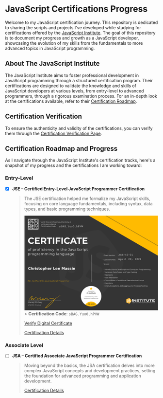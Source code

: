 # JavaScript Certifications Progress

Welcome to my JavaScript certification journey. This repository is dedicated to sharing the scripts and projects I've developed while studying for certifications offered by the [JavaScript Institute](https://js.institute/). The goal of this repository is to document my progress and growth as a JavaScript developer, showcasing the evolution of my skills from the fundamentals to more advanced topics in JavaScript programming.

## About The JavaScript Institute

The JavaScript Institute aims to foster professional development in JavaScript programming through a structured certification program. Their certifications are designed to validate the knowledge and skills of JavaScript developers at various levels, from entry-level to advanced programmers, through a rigorous examination process. For an in-depth look at the certifications available, refer to their [Certification Roadmap](https://js.institute/jse-certification).

## Certification Verification

To ensure the authenticity and validity of the certifications, you can verify them through the [Certification Verification Page](https://verify.openedg.org).

## Certification Roadmap and Progress

As I navigate through the JavaScript Institute's certification tracks, here's a snapshot of my progress and the certifications I am working toward:

### Entry-Level

- [x] **JSE – Certified Entry-Level JavaScript Programmer Certification**

  > The JSE certification helped me formalize my JavaScript skills, focusing on core language fundamentals, including syntax, data types, and basic programming techniques.
  >
  > ![Certificate](certificates/jse/christopher_massie_jse_cert.png) > **Certification Code**: `sBAG.Yuo0.hPVW`
  >
  > [Verify Digital Certificate](https://verify.openedg.org/?id=sBAG.Yuo0.hPVW)
  >
  > [Certification Details](https://js.institute/jse-certification)

### Associate Level

- [ ] **JSA – Certified Associate JavaScript Programmer Certification**

  > Moving beyond the basics, the JSA certification delves into more complex JavaScript concepts and development practices, setting the foundation for advanced programming and application development.
  >
  > [Certification Details](https://js.institute/jsa-certification)
